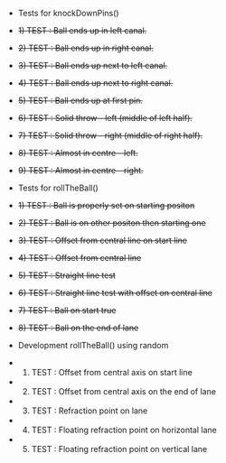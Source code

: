 -  Tests for knockDownPins()
- ~~1) TEST : Ball ends up in left canal.~~
- ~~2) TEST : Ball ends up in right canal.~~
- ~~3) TEST : Ball ends up next to left canal.~~
- ~~4) TEST : Ball ends up next to right canal.~~
- ~~5) TEST : Ball ends up at first pin.~~
- ~~6) TEST : Solid throw - left (middle of left half).~~
- ~~7) TEST : Solid throw - right (middle of right half).~~
- ~~8) TEST : Almost in centre - left.~~
- ~~9) TEST : Almost in centre - right.~~

-  Tests for rollTheBall()
-  ~~1) TEST : Ball is properly set on starting positon~~
-  ~~2) TEST : Ball is on other positon then starting one~~
-  ~~3) TEST : Offset from central line on start line~~
-  ~~4) TEST : Offset from central line~~
-  ~~5) TEST : Straight line test~~
-  ~~6) TEST : Straight line test with offset on central line~~
-  ~~7) TEST : Ball on start true~~
-  ~~8) TEST : Ball on the end of lane~~

-  Development rollTheBall() using random
-  1) TEST : Offset from central axis on start line
-  2) TEST : Offset from central axis on the end of lane
-  3) TEST : Refraction point on lane
-  4) TEST : Floating refraction point on horizontal lane
-  5) TEST : Floating refraction point on vertical lane